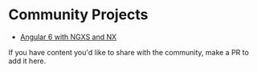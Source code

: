 # Community Projects

- [Angular 6 with NGXS and NX](https://xmlking.github.io/nx-starter-kit/home)

If you have content you'd like to share with the community, make a PR to add it here.
